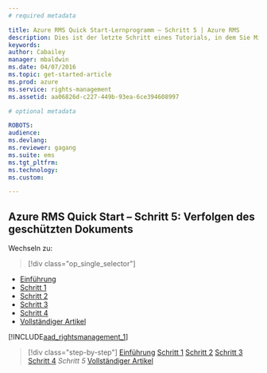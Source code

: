 ```yaml
---
# required metadata

title: Azure RMS Quick Start-Lernprogramm – Schritt 5 | Azure RMS
description: Dies ist der letzte Schritt eines Tutorials, in dem Sie Microsoft Azure Rights Management in nur fünf Schritten und weniger als 15 Minuten für Ihr Unternehmen testen können.
keywords:
author: Cabailey
manager: mbaldwin
ms.date: 04/07/2016
ms.topic: get-started-article
ms.prod: azure
ms.service: rights-management
ms.assetid: aa06826d-c227-449b-93ea-6ce394608997

# optional metadata

ROBOTS: 
audience:
ms.devlang:
ms.reviewer: gagang
ms.suite: ems
ms.tgt_pltfrm:
ms.technology:
ms.custom:

---
```



## Azure RMS Quick Start – Schritt 5: Verfolgen des geschützten Dokuments


Wechseln zu: 
> [!div class="op_single_selector"]
- [Einführung](rms-quickstart-intro.md)
- [Schritt 1](tutorial-step1.md)
- [Schritt 2](tutorial-step2.md)
- [Schritt 3](tutorial-step3.md)
- [Schritt 4](tutorial-step4.md)
- [Vollständiger Artikel](rms-quickstart.md)

[!INCLUDE[aad_rightsmanagement_1](../includes/tutorial-step5-include.md)] 

>[!div class="step-by-step"]
[Einführung](rms-quickstart-intro.md)
[Schritt 1](tutorial-step1.md)
[Schritt 2](tutorial-step2.md)
[Schritt 3](tutorial-step3.md)
[Schritt 4](tutorial-step4.md)
*Schritt 5*
[Vollständiger Artikel](rms-quickstart.md)

<!--HONumber=Apr16_HO3-->


